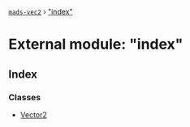 [`mads-vec2`](../README.md) › ["index"](_index_.md)

# External module: "index"

## Index

### Classes

* [Vector2](../classes/_index_.vector2.md)
